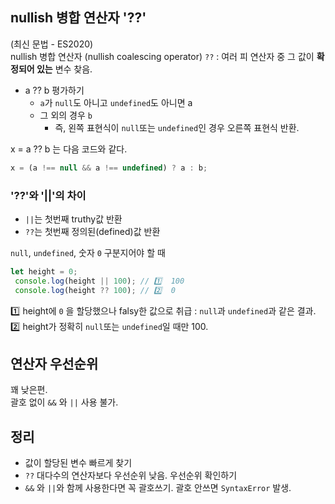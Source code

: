 ## nullish 병합 연산자 '??'
(최신 문법 - ES2020)  
nullish 병합 연산자 (nullish coalescing operator) `??` : 여러 피 연산자 중 그 값이 **확정되어 있는** 변수 찾음.

- a ?? b 평가하기
    - `a`가 `null`도 아니고 `undefined`도 아니면 a
    - 그 외의 경우 `b`
        - 즉, 왼쪽 표현식이 `null`또는 `undefined`인 경우 오른쪽 표현식 반환.
        

x = a ?? b 는 다음 코드와 같다.
```js
x = (a !== null && a !== undefined) ? a : b;
```

### '??'와 '||'의 차이
- `||`는 첫번째 truthy값 반환
- `??`는 첫번째 정의된(defined)값 반환

`null`, `undefined`, 숫자 `0` 구분지어야 할 때
```js
let height = 0;
 console.log(height || 100); // 1️⃣  100
 console.log(height ?? 100); // 2️⃣  0
```
:one: height에 `0` 을 할당했으나 falsy한 값으로 취급 : `null`과 `undefined`과 같은 결과. 
:two: height가 정확히 `null`또는 `undefined`일 때만 100. 

## 연산자 우선순위
꽤 낮은편.  
괄호 없이 `&&` 와 `||` 사용 불가.

## 정리
- 값이 할당된 변수 빠르게 찾기
- `??` 대다수의 연산자보다 우선순위 낮음. 우선순위 확인하기
- `&&` 와 `||`와 함께 사용한다면 꼭 괄호쓰기. 괄호 안쓰면 `SyntaxError` 발생.

